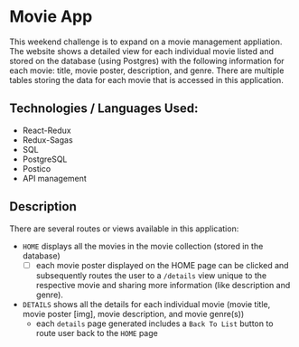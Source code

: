 # Movie App

This weekend challenge is to expand on a movie management appliation. The website shows a detailed view for each individual movie listed and stored on the database (using Postgres) with the following information for each movie: title, movie poster, description, and genre. There are multiple tables storing the data for each movie that is accessed in this application.

## Technologies / Languages Used:
- React-Redux
- Redux-Sagas
- SQL
- PostgreSQL 
- Postico 
- API management

## Description

There are several routes or views available in this application: 
- `HOME` displays all the movies in the movie collection (stored in the database) 
    - [ ] each movie poster displayed on the HOME page can be clicked and subsequently routes the user to a `/details` view unique to the respective movie and sharing more information (like description and genre).
- `DETAILS` shows all the details for each individual movie (movie title, movie poster [img], movie description, and movie genre(s))
    - each `details` page generated includes a `Back To List` button to route user back to the `HOME` page 